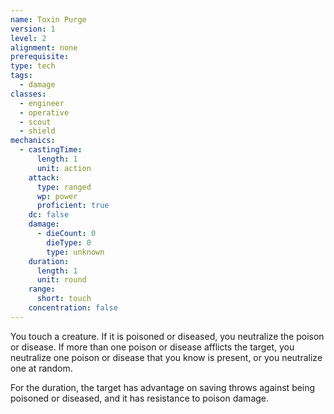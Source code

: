 ```yaml
---
name: Toxin Purge
version: 1
level: 2
alignment: none
prerequisite: 
type: tech
tags:
  - damage
classes:
  - engineer
  - operative
  - scout
  - shield
mechanics:
  - castingTime:
      length: 1
      unit: action
    attack:
      type: ranged
      wp: power
      proficient: true
    dc: false
    damage:
      - dieCount: 0
        dieType: 0
        type: unknown
    duration:
      length: 1
      unit: round
    range:
      short: touch
    concentration: false
---
```

You touch a creature. If it is poisoned or diseased, you neutralize the poison or disease. If more than one poison or disease afflicts the target, you neutralize one poison or disease that you know is present, or you neutralize one at random.

For the duration, the target has advantage on saving throws against being poisoned or diseased, and it has resistance to poison damage.
    